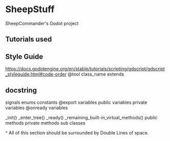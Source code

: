 # SheepStuff
SheepCommander's Godot project

## Tutorials used


## Style Guide
https://docs.godotengine.org/en/stable/tutorials/scripting/gdscript/gdscript_styleguide.html#code-order
@tool
class_name
extends
## docstring

signals
enums
constants
@export variables
public variables
private variables
@onready variables

_init()
_enter_tree()
_ready()
_remaining_built-in_virtual_methods()
public methods
private methods
sub classes

^ All of this section should be surrounded by Double Lines of space.
